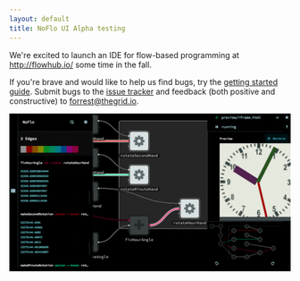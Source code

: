 ```yaml
---
layout: default
title: NoFlo UI Alpha testing
---
```


We're excited to launch an IDE for flow-based programming at http://flowhub.io/ some time in the fall. 

If you're brave and would like to help us find bugs, try the [getting started guide](http://flowhub.io/documentation/getting-started-browser/). Submit bugs to the [issue tracker](https://github.com/noflo/noflo-ui/issues) and feedback (both positive and constructive) to [forrest@thegrid.io](mailto:forrest@thegrid.io?subject=flowhub-ide).

![screen shot of Flowhub IDE 2014-04-03](ScreenShot-2014-04-03.png)